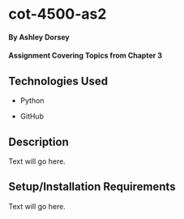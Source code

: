 # cot-4500-as2
 
#### By **Ashley Dorsey**

#### Assignment Covering Topics from Chapter 3

## Technologies Used

- Python

- GitHub

## Description

Text will go here.

## Setup/Installation Requirements

Text will go here.